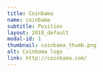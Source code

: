 ```yaml
---
title: Coinbama
name: coinbama
subtitle: Position
layout: 2018_default
modal-id: 1
thumbnail: coinbama_thumb.png
alt: Coinbama logo
link: http://coinbama.com/
---
```

